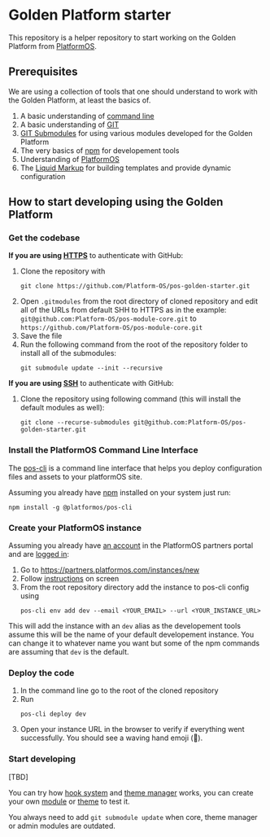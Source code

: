 # Golden Platform starter

This repository is a helper repository to start working on the Golden Platform from [PlatformOS](https://www.platformos.com).



## Prerequisites
We are using a collection of tools that one should understand to work with the Golden Platform, at least the basics of.
1. A basic understanding of [command line](https://developer.mozilla.org/en-US/docs/Learn/Tools_and_testing/Understanding_client-side_tools/Command_line)
1. A basic understanding of [GIT](https://git-scm.com/videos)
2. [GIT Submodules](https://git-scm.com/book/en/v2/Git-Tools-Submodules) for using various modules developed for the Golden Platform
3. The very basics of [npm](https://nodejs.dev/en/learn/an-introduction-to-the-npm-package-manager) for developement tools
4. Understanding of [PlatformOS](https://www.platformos.com/documentation)
5. The [Liquid Markup](https://documentation.platformos.com/api-reference/liquid/introduction) for building templates and provide dynamic configuration



## How to start developing using the Golden Platform

### Get the codebase

**If you are using [HTTPS](https://docs.github.com/en/authentication/keeping-your-account-and-data-secure/creating-a-personal-access-token)** to authenticate with GitHub:
1. Clone the repository with
   ```
   git clone https://github.com/Platform-OS/pos-golden-starter.git
   ```
2. Open `.gitmodules` from the root directory of cloned repository and edit all of the URLs from default SHH to HTTPS as in the example:
   `git@github.com:Platform-OS/pos-module-core.git` to `https://github.com/Platform-OS/pos-module-core.git`
3. Save the file
4. Run the following command from the root of the repository folder to install all of the submodules:
   ```
   git submodule update --init --recursive
   ```

**If you are using [SSH](https://docs.github.com/en/authentication/connecting-to-github-with-ssh)** to authenticate with GitHub:
1. Clone the repository using following command (this will install the default modules as well):
   ```
   git clone --recurse-submodules git@github.com:Platform-OS/pos-golden-starter.git
   ```

### Install the PlatformOS Command Line Interface
The [pos-cli](https://documentation.platformos.com/developer-guide/pos-cli/pos-cli) is a command line interface that helps you deploy configuration files and assets to your platformOS site.

Assuming you already have [npm](https://nodejs.dev/en/learn/an-introduction-to-the-npm-package-manager) installed on your system just run:
```
npm install -g @platformos/pos-cli
```


### Create your PlatformOS instance
Assuming you already have [an account](https://partners.platformos.com/accounts/sign_up) in the PlatformOS partners portal and are [logged in](https://partners.platformos.com/accounts/sign_in):
1. Go to https://partners.platformos.com/instances/new
2. Follow [instructions](https://documentation.platformos.com/get-started/marketplace-template/marketplace-template#step-2-create-instance) on screen
3. From the root repository directory add the instance to pos-cli config using
   ```
   pos-cli env add dev --email <YOUR_EMAIL> --url <YOUR_INSTANCE_URL>
   ```

This will add the instance with an `dev` alias as the developement tools assume this will be the name of your default developement instance. You can change it to whatever name you want but some of the npm commands are assuming that `dev` is the default.



### Deploy the code
1. In the command line go to the root of the cloned repository
2. Run
   ```
   pos-cli deploy dev
   ```
3. Open your instance URL in the browser to verify if everything went successfully. You should see a waving hand emoji (👋).



### Start developing
[TBD]

You can try how [hook system](https://github.com/Platform-OS/pos-module-core) and [theme manager](https://github.com/Platform-OS/pos-module-theme-manager) works, you can create your own [module](https://github.com/Platform-OS/pos-module-template) or [theme](https://github.com/Platform-OS/pos-theme-module-template) to test it.


You always need to add `git submodule update` when core, theme manager or admin modules are outdated.
